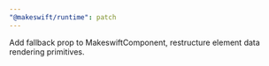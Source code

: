```yaml
---
"@makeswift/runtime": patch
---
```


Add fallback prop to MakeswiftComponent, restructure element data rendering primitives.
